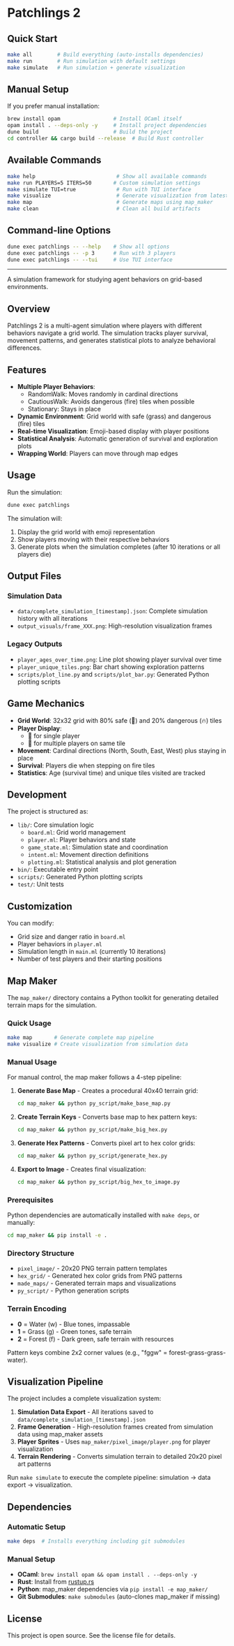 # Patchlings 2

## Quick Start

```bash
make all        # Build everything (auto-installs dependencies)
make run        # Run simulation with default settings
make simulate   # Run simulation + generate visualization
```

## Manual Setup

If you prefer manual installation:

```bash
brew install opam                 # Install OCaml itself
opam install . --deps-only -y     # Install project dependencies
dune build                        # Build the project
cd controller && cargo build --release  # Build Rust controller
```

## Available Commands

```bash
make help                          # Show all available commands
make run PLAYERS=5 ITERS=50       # Custom simulation settings
make simulate TUI=true             # Run with TUI interface
make visualize                     # Generate visualization from latest data
make map                           # Generate maps using map_maker
make clean                         # Clean all build artifacts
```

## Command-line Options

```bash
dune exec patchlings -- --help    # Show all options
dune exec patchlings -- -p 3      # Run with 3 players
dune exec patchlings -- --tui     # Use TUI interface
```

-------------------------------------------------------------------------

A simulation framework for studying agent behaviors on grid-based environments.

## Overview

Patchlings 2 is a multi-agent simulation where players with different behaviors navigate a grid world. The simulation tracks player survival, movement patterns, and generates statistical plots to analyze behavioral differences.

## Features

- **Multiple Player Behaviors**: 
  - RandomWalk: Moves randomly in cardinal directions
  - CautiousWalk: Avoids dangerous (fire) tiles when possible
  - Stationary: Stays in place
- **Dynamic Environment**: Grid world with safe (grass) and dangerous (fire) tiles
- **Real-time Visualization**: Emoji-based display with player positions
- **Statistical Analysis**: Automatic generation of survival and exploration plots
- **Wrapping World**: Players can move through map edges

## Usage

Run the simulation:
```bash
dune exec patchlings
```

The simulation will:
1. Display the grid world with emoji representation
2. Show players moving with their respective behaviors
3. Generate plots when the simulation completes (after 10 iterations or all players die)

## Output Files

### Simulation Data
- `data/complete_simulation_[timestamp].json`: Complete simulation history with all iterations
- `output_visuals/frame_XXX.png`: High-resolution visualization frames

### Legacy Outputs  
- `player_ages_over_time.png`: Line plot showing player survival over time
- `player_unique_tiles.png`: Bar chart showing exploration patterns
- `scripts/plot_line.py` and `scripts/plot_bar.py`: Generated Python plotting scripts

## Game Mechanics

- **Grid World**: 32x32 grid with 80% safe (🌱) and 20% dangerous (🔥) tiles
- **Player Display**: 
  - 🧍 for single player
  - 👥 for multiple players on same tile
- **Movement**: Cardinal directions (North, South, East, West) plus staying in place
- **Survival**: Players die when stepping on fire tiles
- **Statistics**: Age (survival time) and unique tiles visited are tracked

## Development

The project is structured as:
- `lib/`: Core simulation logic
  - `board.ml`: Grid world management
  - `player.ml`: Player behaviors and state
  - `game_state.ml`: Simulation state and coordination
  - `intent.ml`: Movement direction definitions
  - `plotting.ml`: Statistical analysis and plot generation
- `bin/`: Executable entry point
- `scripts/`: Generated Python plotting scripts
- `test/`: Unit tests

## Customization

You can modify:
- Grid size and danger ratio in `board.ml`
- Player behaviors in `player.ml`
- Simulation length in `main.ml` (currently 10 iterations)
- Number of test players and their starting positions

## Map Maker

The `map_maker/` directory contains a Python toolkit for generating detailed terrain maps for the simulation.

### Quick Usage

```bash
make map       # Generate complete map pipeline
make visualize # Create visualization from simulation data
```

### Manual Usage

For manual control, the map maker follows a 4-step pipeline:

1. **Generate Base Map** - Creates a procedural 40x40 terrain grid:
   ```bash
   cd map_maker && python py_script/make_base_map.py
   ```

2. **Create Terrain Keys** - Converts base map to hex pattern keys:
   ```bash
   cd map_maker && python py_script/make_big_hex.py
   ```

3. **Generate Hex Patterns** - Converts pixel art to hex color grids:
   ```bash
   cd map_maker && python py_script/generate_hex.py
   ```

4. **Export to Image** - Creates final visualization:
   ```bash
   cd map_maker && python py_script/big_hex_to_image.py
   ```

### Prerequisites

Python dependencies are automatically installed with `make deps`, or manually:
```bash
cd map_maker && pip install -e .
```

### Directory Structure

- `pixel_image/` - 20x20 PNG terrain pattern templates
- `hex_grid/` - Generated hex color grids from PNG patterns  
- `made_maps/` - Generated terrain maps and visualizations
- `py_script/` - Python generation scripts

### Terrain Encoding

- **0** = Water (w) - Blue tones, impassable
- **1** = Grass (g) - Green tones, safe terrain  
- **2** = Forest (f) - Dark green, safe terrain with resources

Pattern keys combine 2x2 corner values (e.g., "fggw" = forest-grass-grass-water).

## Visualization Pipeline

The project includes a complete visualization system:

1. **Simulation Data Export** - All iterations saved to `data/complete_simulation_[timestamp].json`
2. **Frame Generation** - High-resolution frames created from simulation data using map_maker assets
3. **Player Sprites** - Uses `map_maker/pixel_image/player.png` for player visualization
4. **Terrain Rendering** - Converts simulation terrain to detailed 20x20 pixel art patterns

Run `make simulate` to execute the complete pipeline: simulation → data export → visualization.

## Dependencies

### Automatic Setup
```bash
make deps  # Installs everything including git submodules
```

### Manual Setup
- **OCaml**: `brew install opam && opam install . --deps-only -y`
- **Rust**: Install from [rustup.rs](https://rustup.rs/)
- **Python**: map_maker dependencies via `pip install -e map_maker/`
- **Git Submodules**: `make submodules` (auto-clones map_maker if missing)

## License

This project is open source. See the license file for details.
